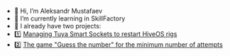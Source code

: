 - 👋 Hi, I’m Aleksandr Mustafaev
- 🌱 I’m currently learning in SkillFactory
- 🌟 I already have two projects:
- 1️⃣ [Managing Tuya Smart Sockets to restart HiveOS rigs](https://github.com/avmustafaev/Tuya-Smart-Socket-for-Hive-OS)
- 2️⃣ [The game "Guess the number" for the minimum number of attempts](https://github.com/avmustafaev/guess-number-task)


<!---
avmustafaev/avmustafaev is a ✨ special ✨ repository because its `README.md` (this file) appears on your GitHub profile.
You can click the Preview link to take a look at your changes.
--->

